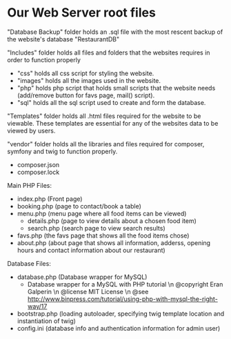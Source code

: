 # Our Web Server root files

"Database Backup" folder holds an .sql file with the most rescent backup of the website's database "RestaurantDB"

"Includes" folder holds all files and folders that the websites requires in order to function properly 
  - "css" holds all css script for styling the website.
  - "images" holds all the images used in the website.
  - "php" holds php script that holds small scripts that the website needs (add/remove button for favs page, mail() script).
  - "sql" holds all the sql script used to create and form the database.

"Templates" folder holds all .html files required for the website to be viewable. These templates are essential for any of the websites data to be viewed by users. 

"vendor" folder holds all the libraries and files required for composer, symfony and twig to function properly. 
  - composer.json
  - composer.lock

Main PHP Files: 
  - index.php (Front page)
  - booking.php (page to contact/book a table)
  - menu.php (menu page where all food items can be viewed)
    - details.php (page to view details about a chosen food item)
    - search.php (search page to view search results)
  - favs.php (the favs page that shows all the food items chose)
  - about.php (about page that shows all information, adderss, opening hours and contact information about our restaurant)

Database Files:
  - database.php (Database wrapper for MySQL)
    - Database wrapper for a MySQL with PHP tutorial \n
      @copyright Eran Galperin \n
      @license MIT License \n
      @see http://www.binpress.com/tutorial/using-php-with-mysql-the-right-way/17
  - bootstrap.php (loading autoloader, specifying twig template location and instantiation of twig)
  - config.ini (database info and authentication information for admin user)
